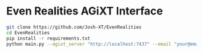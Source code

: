 # Even Realities AGiXT Interface

```bash
git clone https://github.com/Josh-XT/EvenRealities
cd EvenRealities
pip install -r requirements.txt
python main.py --agixt_server "http://localhost:7437" --email "your@email.com" --otp "123456" --agent_name "XT"
```

